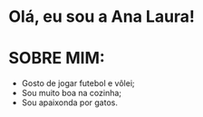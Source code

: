 # Olá, eu sou a Ana Laura!

# SOBRE MIM:
- Gosto de jogar futebol e vôlei;
- Sou muito boa na cozinha;
- Sou apaixonda por gatos.
